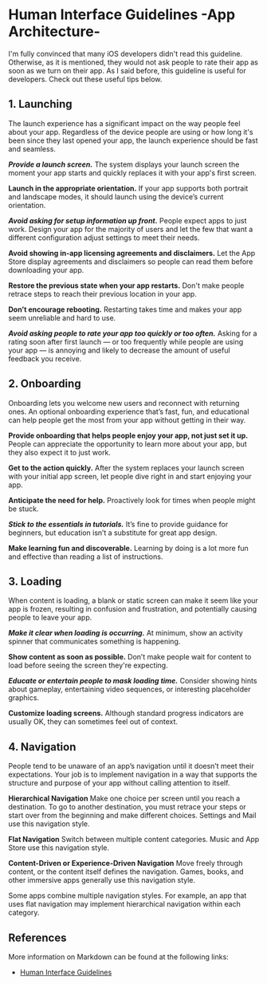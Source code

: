 # Human Interface Guidelines -App Architecture-

I'm fully convinced that many iOS developers didn't read this guideline. Otherwise, as it is mentioned, they would not ask people to rate their app as soon as we turn on their app. As I said before, this guideline is useful for developers. Check out these useful tips below.

## 1. Launching

The launch experience has a significant impact on the way people feel about your app. Regardless of the device people are using or how long it's been since they last opened your app, the launch experience should be fast and seamless.

***Provide a launch screen.*** The system displays your launch screen the moment your app starts and quickly replaces it with your app's first screen.

**Launch in the appropriate orientation.** If your app supports both portrait and landscape modes, it should launch using the device’s current orientation.

***Avoid asking for setup information up front.*** People expect apps to just work. Design your app for the majority of users and let the few that want a different configuration adjust settings to meet their needs.

**Avoid showing in-app licensing agreements and disclaimers.** Let the App Store display agreements and disclaimers so people can read them before downloading your app. 

**Restore the previous state when your app restarts.** Don't make people retrace steps to reach their previous location in your app. 

**Don’t encourage rebooting.** Restarting takes time and makes your app seem unreliable and hard to use.

***Avoid asking people to rate your app too quickly or too often.*** Asking for a rating soon after first launch — or too frequently while people are using your app — is annoying and likely to decrease the amount of useful feedback you receive.

## 2. Onboarding

Onboarding lets you welcome new users and reconnect with returning ones. An optional onboarding experience that’s fast, fun, and educational can help people get the most from your app without getting in their way.

**Provide onboarding that helps people enjoy your app, not just set it up.** People can appreciate the opportunity to learn more about your app, but they also expect it to just work.

**Get to the action quickly.** After the system replaces your launch screen with your initial app screen, let people dive right in and start enjoying your app. 

**Anticipate the need for help.** Proactively look for times when people might be stuck. 

***Stick to the essentials in tutorials.*** It’s fine to provide guidance for beginners, but education isn’t a substitute for great app design.

**Make learning fun and discoverable.** Learning by doing is a lot more fun and effective than reading a list of instructions. 

## 3. Loading

When content is loading, a blank or static screen can make it seem like your app is frozen, resulting in confusion and frustration, and potentially causing people to leave your app.

***Make it clear when loading is occurring.*** At minimum, show an activity spinner that communicates something is happening. 

**Show content as soon as possible.** Don’t make people wait for content to load before seeing the screen they're expecting. 

***Educate or entertain people to mask loading time.*** Consider showing hints about gameplay, entertaining video sequences, or interesting placeholder graphics.

**Customize loading screens.** Although standard progress indicators are usually OK, they can sometimes feel out of context. 

## 4. Navigation

People tend to be unaware of an app’s navigation until it doesn’t meet their expectations. Your job is to implement navigation in a way that supports the structure and purpose of your app without calling attention to itself.

**Hierarchical Navigation** Make one choice per screen until you reach a destination. To go to another destination, you must retrace your steps or start over from the beginning and make different choices. Settings and Mail use this navigation style.

**Flat Navigation** Switch between multiple content categories. Music and App Store use this navigation style.

**Content-Driven or Experience-Driven Navigation** Move freely through content, or the content itself defines the navigation. Games, books, and other immersive apps generally use this navigation style.

Some apps combine multiple navigation styles. For example, an app that uses flat navigation may implement hierarchical navigation within each category.

## References

More information on Markdown can be found at the following links:

- [Human Interface Guidelines](https://developer.apple.com/design/human-interface-guidelines/)

